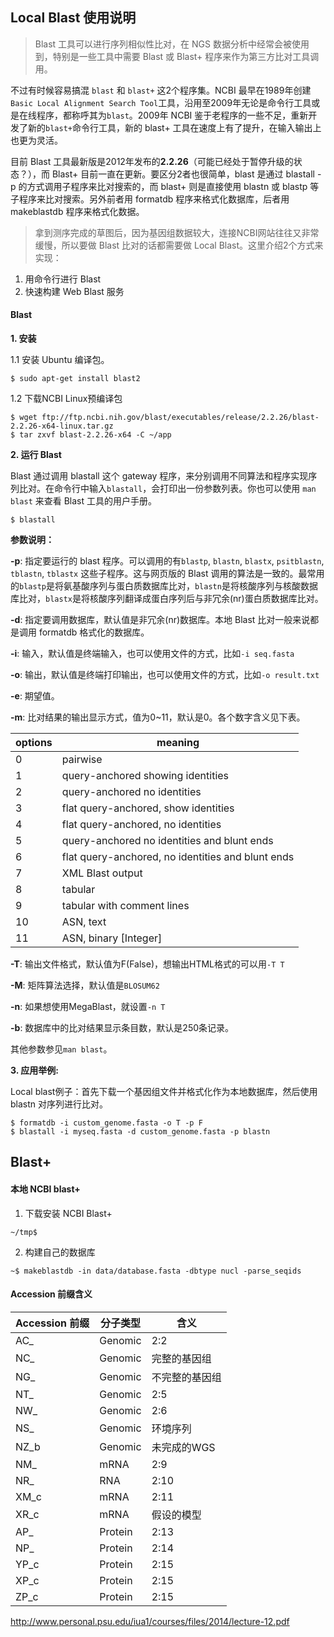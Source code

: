 ## Local Blast 使用说明

>Blast 工具可以进行序列相似性比对，在 NGS 数据分析中经常会被使用到，特别是一些工具中需要 Blast 或 Blast+ 程序来作为第三方比对工具调用。

不过有时候容易搞混 `blast` 和 `blast+` 这2个程序集。NCBI 最早在1989年创建`Basic Local Alignment Search Tool`工具，沿用至2009年无论是命令行工具或是在线程序，都称呼其为`blast`。2009年 NCBI 鉴于老程序的一些不足，重新开发了新的`blast+`命令行工具，新的 blast+ 工具在速度上有了提升，在输入输出上也更为灵活。

目前 Blast 工具最新版是2012年发布的**2.2.26**（可能已经处于暂停升级的状态？），而 Blast+ 目前一直在更新。要区分2者也很简单，blast 是通过 blastall -p 的方式调用子程序来比对搜索的，而 blast+ 则是直接使用 blastn 或 blastp 等子程序来比对搜索。另外前者用 formatdb 程序来格式化数据库，后者用 makeblastdb 程序来格式化数据。

> 拿到测序完成的草图后，因为基因组数据较大，连接NCBI网站往往又非常缓慢，所以要做 Blast 比对的话都需要做 Local Blast。这里介绍2个方式来实现：

1. 用命令行进行 Blast
2. 快速构建 Web Blast 服务

#### Blast

**1. 安装**

1.1 安装 Ubuntu 编译包。

```
$ sudo apt-get install blast2
```

1.2 下载NCBI Linux预编译包

```
$ wget ftp://ftp.ncbi.nih.gov/blast/executables/release/2.2.26/blast-2.2.26-x64-linux.tar.gz
$ tar zxvf blast-2.2.26-x64 -C ~/app
```

**2. 运行 Blast**

Blast 通过调用 blastall 这个 gateway 程序，来分别调用不同算法和程序实现序列比对。在命令行中输入`blastall`，会打印出一份参数列表。你也可以使用 `man blast` 来查看 Blast 工具的用户手册。

```
$ blastall
```

**参数说明：**

**-p**: 指定要运行的 blast 程序。可以调用的有`blastp`, `blastn`, `blastx`, `psitblastn`, `tblastn`, `tblastx` 这些子程序。这与网页版的 Blast 调用的算法是一致的。最常用的`blastp`是将氨基酸序列与蛋白质数据库比对，`blastn`是将核酸序列与核酸数据库比对，`blastx`是将核酸序列翻译成蛋白序列后与非冗余(nr)蛋白质数据库比对。

**-d**: 指定要调用数据库，默认值是非冗余(nr)数据库。本地 Blast 比对一般来说都是调用 formatdb 格式化的数据库。

**-i**: 输入，默认值是终端输入，也可以使用文件的方式，比如`-i seq.fasta`

**-o**: 输出，默认值是终端打印输出，也可以使用文件的方式，比如`-o result.txt`

**-e**: 期望值。

**-m**: 比对结果的输出显示方式，值为0~11，默认是0。各个数字含义见下表。

| options | meaning |
| -- | -- |
| 0 | pairwise |
| 1 | query-anchored showing identities |
| 2 | query-anchored no identities |
| 3 | flat query-anchored, show identities |
| 4 | flat query-anchored, no identities |
| 5 | query-anchored no identities and blunt ends |
| 6 | flat query-anchored, no identities and blunt ends |
| 7 | XML Blast output |
| 8 | tabular |
| 9 | tabular with comment lines |
| 10 | ASN, text |
| 11 | ASN, binary [Integer] |

**-T**: 输出文件格式，默认值为F(False)，想输出HTML格式的可以用`-T T`

**-M**: 矩阵算法选择，默认值是`BLOSUM62`

**-n**: 如果想使用MegaBlast，就设置`-n T`

**-b**: 数据库中的比对结果显示条目数，默认是250条记录。

其他参数参见`man blast`。

**3. 应用举例:**

Local blast例子：首先下载一个基因组文件并格式化作为本地数据库，然后使用 blastn 对序列进行比对。

```
$ formatdb -i custom_genome.fasta -o T -p F
$ blastall -i myseq.fasta -d custom_genome.fasta -p blastn
```

## Blast+

#### 本地 NCBI blast+

1. 下载安装 NCBI Blast+

```
~/tmp$
```

2. 构建自己的数据库

```
~$ makeblastdb -in data/database.fasta -dbtype nucl -parse_seqids
```


#### Accession 前缀含义

| Accession 前缀| 分子类型 | 含义 |
| --            | --       | --   |
| AC_ | Genomic | 2:2 |
| NC_ | Genomic | 完整的基因组 |
| NG_ | Genomic | 不完整的基因组 |
| NT_ | Genomic | 2:5 |
| NW_ | Genomic | 2:6 |
| NS_ | Genomic | 环境序列 |
| NZ_b | Genomic | 未完成的WGS |
| NM_ | mRNA | 2:9 |
| NR_ | RNA | 2:10 |
| XM_c | mRNA | 2:11 |
| XR_c | mRNA | 假设的模型 |
| AP_| Protein | 2:13 |
| NP_ | Protein | 2:14 |
| YP_c | Protein | 2:15 |
| XP_c | Protein | 2:15 |
| ZP_c | Protein | 2:15 |

http://www.personal.psu.edu/iua1/courses/files/2014/lecture-12.pdf

